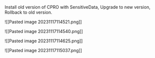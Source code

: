 
Install old version of CPRO with SensitiveData, Upgrade to new version, Rollback to old version.



![[Pasted image 20231117114521.png]]


![[Pasted image 20231117114540.png]]

![[Pasted image 20231117114625.png]]

![[Pasted image 20231117115037.png]]


